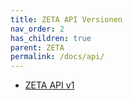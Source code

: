 ```yaml
---
title: ZETA API Versionen
nav_order: 2
has_children: true
parent: ZETA
permalink: /docs/api/
---
```


- [ZETA API v1](https://gematik.github.io/ZETA/docs/api/v1/)

